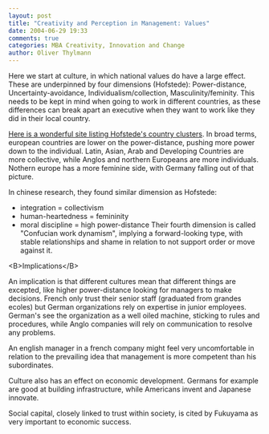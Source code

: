 ```yaml
---
layout: post
title: "Creativity and Perception in Management: Values"
date: 2004-06-29 19:33
comments: true
categories: MBA Creativity, Innovation and Change
author: Oliver Thylmann
---
```



Here we start at culture, in which national values do have a large effect. These are underpinned by four dimensions (Hofstede): Power-distance, Uncertainty-avoidance, Individualism/collection, Masculinity/feminity. This needs to be kept in mind when going to work in different countries, as these differences can break apart an executive when they want to work like they did in their local country.





[Here is a wonderful site listing Hofstede's country clusters](http://laika.pop.indiana.edu/abstracts/BUS/D301w/2000-10-01/lesson1/hofstedeChart/hofstedeCharts.htm). In broad terms, european countries are lower on the power-distance, pushing more power down to the individual. Latin, Asian, Arab and Developing Countries are more collective, while Anglos and northern Europeans are more individuals. Nothern europe has a more feminine side, with Germany falling out of that picture. 

In chinese research, they found similar dimension as Hofstede:
- integration = collectivism
- human-heartedness = femininity
- moral discipline = high power-distance
Their fourth dimension is called &quot;Confucian work dynamism&quot;, implying a forward-looking type, with stable relationships and shame in relation to not support order or move against it.

&lt;B&gt;Implications&lt;/B&gt;

An implication is that different cultures mean that different things are excepted, like higher power-distance looking for managers to make decisions. French only trust their senior staff (graduated from grandes ecoles) but German organizations rely on expertise in junior employees. German's see the organization as a well oiled machine, sticking to rules and procedures, while Anglo companies will rely on communication to resolve any problems.

An english manager in a french company might feel very uncomfortable in relation to the prevailing idea that management is more competent than his subordinates.

Culture also has an effect on economic development. Germans for example are good at building infrastructure, while Americans invent and Japanese innovate. 

Social capital, closely linked to trust within society, is cited by Fukuyama as very important to economic success.



